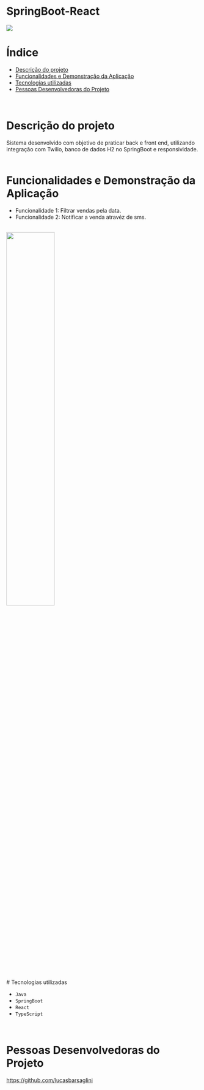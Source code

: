 # SpringBoot-React

<img src="http://img.shields.io/static/v1?label=STATUS&message=CONCLUIDO&color=GREEN&style=for-the-badge"/>
<br/>


# Índice

* [Descrição do projeto](#descrição-do-projeto)
* [Funcionalidades e Demonstração da Aplicação](#funcionalidades-e-demonstração-da-aplicação)
* [Tecnologias utilizadas](#tecnologias-utilizadas)
* [Pessoas Desenvolvedoras do Projeto](#pessoas-desenvolvedoras)
<br/>

# Descrição do projeto

Sistema desenvolvido com objetivo de praticar back e front end, utilizando integração com Twilio, banco de dados H2 no SpringBoot e responsividade.
<br/><br/>


# Funcionalidades e Demonstração da Aplicação

* Funcionalidade 1: Filtrar vendas pela data.
* Funcionalidade 2: Notificar a venda atravéz de sms. 
<br/>
<img width="50%" heigth="50%" src="https://user-images.githubusercontent.com/100448147/217834424-54da389f-0dac-4dcc-a1a4-bbb53b3da835.png">

<br/>
# Tecnologias utilizadas 

- ``Java``
- ``SpringBoot``
- ``React``
- ``TypeScript``
<br/>

# Pessoas Desenvolvedoras do Projeto

https://github.com/lucasbarsaglini




